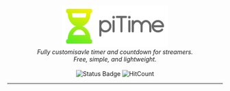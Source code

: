 <p align="center">
    <img alt="piTime" width=250 src="https://github.com/RealA10N/piTime/blob/master/Graphics/TextLogo.png?raw=true"/> <br/>
    <i>Fully customisavle timer and countdown for streamers. <br/>
    Free, simple, and lightweight.</i><br/><br/>
    <img alt="Status Badge" src="https://img.shields.io/badge/Status-not%20released%20yet-red?style=flat-square"/>
    <img alt="HitCount" src="http://hits.dwyl.com/RealA10N/piTime.svg"/>
</p>

---
